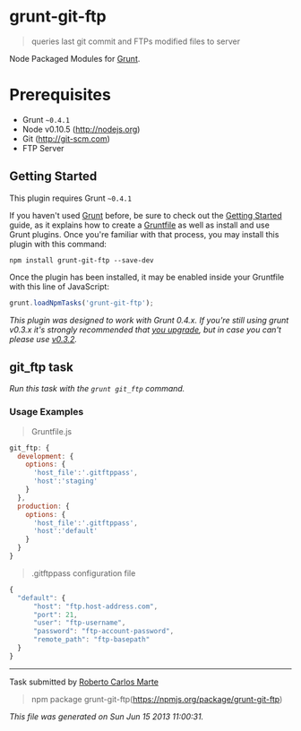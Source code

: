 grunt-git-ftp
=============
> queries last git commit and FTPs modified files to server

Node Packaged Modules for [Grunt](http://gruntjs.com). 

# Prerequisites

- Grunt `~0.4.1`
- Node v0.10.5 (http://nodejs.org)
- Git (http://git-scm.com)
- FTP Server

## Getting Started
This plugin requires Grunt `~0.4.1`

If you haven't used [Grunt](http://gruntjs.com/) before, be sure to check out the [Getting Started](http://gruntjs.com/getting-started) guide, as it explains how to create a [Gruntfile](http://gruntjs.com/sample-gruntfile) as well as install and use Grunt plugins. Once you're familiar with that process, you may install this plugin with this command:

```shell
npm install grunt-git-ftp --save-dev
```

Once the plugin has been installed, it may be enabled inside your Gruntfile with this line of JavaScript:

```js
grunt.loadNpmTasks('grunt-git-ftp');
```

*This plugin was designed to work with Grunt 0.4.x. If you're still using grunt v0.3.x it's strongly recommended that [you upgrade](http://gruntjs.com/upgrading-from-0.3-to-0.4), but in case you can't please use [v0.3.2](https://github.com/gruntjs/grunt-contrib-less/tree/grunt-0.3-stable).*

## git_ftp task
_Run this task with the `grunt git_ftp` command._

### Usage Examples

> Gruntfile.js

```js
git_ftp: {
  development: {
    options: {
      'host_file':'.gitftppass',
      'host':'staging'
    }
  },
  production: {
    options: {
      'host_file':'.gitftppass',
      'host':'default'
    }
  }
}
```
> .gitftppass configuration file

```js
{
  "default": {
      "host": "ftp.host-address.com",
      "port": 21,
      "user": "ftp-username",
      "password": "ftp-account-password",
      "remote_path": "ftp-basepath"
  }
}  
```

---

Task submitted by [Roberto Carlos Marte](http://Carlosmarte.me/)

> npm package grunt-git-ftp(https://npmjs.org/package/grunt-git-ftp)

*This file was generated on Sun Jun 15 2013 11:00:31.*